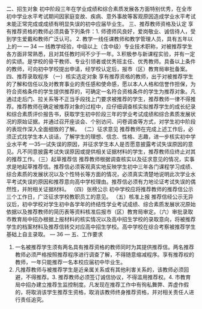 二、招生对象
初中阶段三年在学业成绩和综合素质发展各方面特别优秀，在全市初中学业水平考试期间因家庭变故、疾病、意外事故等客观原因造成学业水平考试未能正常完成或成绩有明显失误的初中应届毕业生。
三、推荐教师资格及认定
享有推荐资格的教师必须具备下列条件：1. 师德师风良好，爱岗敬业、诚信待人，受到学生爱戴和教师广泛认可。
2. 教学一线任课教师和教学管理人员，具有五年以上的一
— 34 —
线教学经验，中级以上（含中级）专业技术职称，对被推荐学生各方面非常熟悉，且对其任教时间不少于一年。3.积极参与新课程实验，并有一定的实绩。是学校的骨干教师、专业引领者或优秀班主任、优秀教师。具备以上条件的教师，可向初中学校提出申请，经学校认定后，报市（区）教育局审批备案。四、推荐录取程序
（一）核实选定对象
享有推荐资格的教师，出于对被推荐学生的了解和信任以及对教育事业的责任感和使命感，愿以本人人格和信誉作担保，为符合资格条件的学生提供推荐的，可确定一名符合资格条件的学生为推荐对象。凡通过走后门、拉关系等不正当手段找上门要求被推荐的学生，推荐教师一律不得推荐。推荐教师在确定被推荐对象的过程中，应仔细调查核实拟推荐学生的成长纪录和综合素质评价报告书，获取学生初中阶段三年的学业考试成绩和综合素质发展状况的原始证据。并通过召开座谈会、个别访问、问卷调查等方式，对学生初中阶段的表现作深入全面细致的了解。
（二）征求意见
推荐教师在完成上述工作后，必须正式找学生本人谈话，了解学生的理想、信念、性格、志趣，进一步核实初中学业水平考
—35—试失误的原因，并征求学生本人是否愿意披露考试失误原因的意见。凡不同意披露考试失误原因或提供相关证据材料的学生，推荐教师应终止对其的推荐工作。（三）起草推荐信
推荐教师根据调查核实以及征求意见的情况，实事求是地起草推荐信。推荐信必须客观真实地反映学生初中三年各门课程学习成绩、综合素质的发展状况以及个性特长等方面的情况，必须真实清楚地说明此次学业水平考试失误的原因和推荐意向高中学校理由。推荐信必须有力地论证考试失误的偶然性，并附相关证据材料。
（四）张榜公示
初中学校应将推荐教师的推荐信公示三个工作日，广泛征求学校教职员工的意见。
（五）核准上报
推荐信经公示无异议后，初中学校对学生初中各学年的终结性学业考试成绩、综合素质发展状况原始依据以及推荐教师的简历表等资料核准后报市（区）教育局审定。（六）审批录取
市教育局中招办根据上报材料的核实情况以及高中招生学校的录取意向，将被推荐学生的档案材料及推荐信转交对应高中招生学校。高中学校在综合考察被推荐学生基础上自主录取。
— 36 —
五、工作要求
1. 一名被推荐学生须有两名具有推荐资格的教师同时为其提供推荐信。两名推荐教师必须严格按照推荐程序进行调查了解，不得随意缩减程序。享有推荐权的教师，一年只能推荐一名本校应届初中毕业生。
2. 凡推荐教师与被推荐学生是近亲属关系或有其他利害关系的，该教师必须回避，不得推荐。3. 推荐教师必须签订诚信协议，不得滥用推荐权。4. 市教育局中招办建立推荐生监控制度。凡发现在推荐工作中有徇私舞弊、弄虚作假的，将取消该学生推荐生资格，取消该教师终身推荐资格，并对相关责任人进行责任追究。
